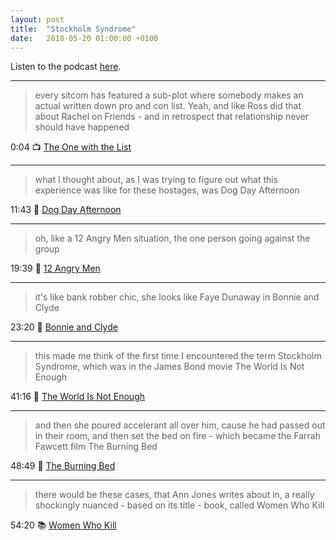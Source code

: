 ```yaml
---
layout: post
title:  "Stockholm Syndrome"
date:   2018-05-20 01:00:00 +0100
---
```

Listen to the podcast [here](https://podcasts.apple.com/us/podcast/stockholm-syndrome/id1380008439).

----

> every sitcom has featured a sub-plot where somebody makes an actual written down pro and con list. Yeah, and like Ross did that about Rachel on Friends - and in retrospect that relationship never should have happened

0:04 📺 [The One with the List](https://en.wikipedia.org/wiki/Friends_(season_2)#Episodes)

----

> what I thought about, as I was trying to figure out what this experience was like for these hostages, was Dog Day Afternoon

11:43 🎥 [Dog Day Afternoon](https://en.wikipedia.org/wiki/Dog_Day_Afternoon)

----

> oh, like a 12 Angry Men situation, the one person going against the group

19:39 🎥 [12 Angry Men](https://en.wikipedia.org/wiki/12_Angry_Men_(1957_film))

----

> it's like bank robber chic, she looks like Faye Dunaway in Bonnie and Clyde

23:20 🎥 [Bonnie and Clyde](https://en.wikipedia.org/wiki/Bonnie_and_Clyde_(film))

----

> this made me think of the first time I encountered the term Stockholm Syndrome, which was in the James Bond movie The World Is Not Enough

41:16 🎥 [The World Is Not Enough](https://en.wikipedia.org/wiki/The_World_Is_Not_Enough)

----

> and then she poured accelerant all over him, cause he had passed out in their room, and then set the bed on fire - which became the Farrah Fawcett film The Burning Bed

48:49 🎥 [The Burning Bed](https://en.wikipedia.org/wiki/The_Burning_Bed#Film_adaptation)

----

> there would be these cases, that Ann Jones writes about in, a really shockingly nuanced - based on its title - book, called Women Who Kill

54:20 📚 [Women Who Kill](https://en.wikipedia.org/wiki/Ann_Jones_(author)#Bibliography)
